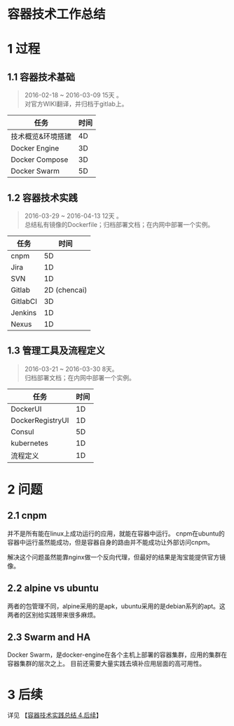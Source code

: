 容器技术工作总结
===============

# 1 过程

## 1.1 容器技术基础
> 2016-02-18 ~ 2016-03-09 15天 。  
对官方WIKI翻译，并归档于gitlab上。

任务|时间
----|---
技术概览&环境搭建|4D
Docker Engine|3D
Docker Compose|3D
Docker Swarm|5D

## 1.2 容器技术实践
> 2016-03-29 ~ 2016-04-13 12天 。  
总结私有镜像的Dockerfile；归档部署文档；在内网中部署一个实例。

任务|时间
----|---
cnpm | 5D
Jira | 1D
SVN | 1D
Gitlab | 2D (chencai)
GitlabCI | 3D
Jenkins | 1D
Nexus | 1D

## 1.3 管理工具及流程定义
> 2016-03-21 ~ 2016-03-30 8天。  
归档部署文档；在内网中部署一个实例。

任务|时间
----|---
DockerUI |1D
DockerRegistryUI |1D
Consul |5D
kubernetes |1D
流程定义 |1D

# 2 问题

## 2.1 cnpm

并不是所有能在linux上成功运行的应用，就能在容器中运行。
cnpm在ubuntu的容器中运行虽然能成功，但是容器自身的路由并不能成功让外部访问cnpm。

解决这个问题虽然能靠nginx做一个反向代理，但最好的结果是淘宝能提供官方镜像。

## 2.2 alpine vs ubuntu
两者的包管理不同，alpine采用的是apk，ubuntu采用的是debian系列的apt。这两者的区别给实践带来很多麻烦。

## 2.3 Swarm and HA
Docker Swarm，是docker-engine在各个主机上部署的容器集群，应用的集群在容器集群的层次之上。
目前还需要大量实践去填补应用层面的高可用性。

# 3 后续

详见 【[容器技术实践总结 4.后续](http://172.18.3.103/Hakugei/docker/wikis/Practice-summary#4-%E5%90%8E%E7%BB%AD)】
